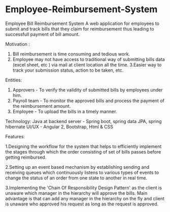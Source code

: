 # Employee-Reimbursement-System
Employee Bill Reimbursement System A web application for employees to submit and track bills that they claim for reimbursement thus leading to successfull payment of bill amount.

Motivation :
1. Bill reimbursement is time consuming and tedious work.
2. Employee may not have access to traditional way of submitting bills data (excel sheet, etc ) via mail at client location all the time.
3.Easier way to track your submission status, action to be taken, etc.

Entities:
1. Approvers - To verify the validity of submitted bills by employees under him.
2. Payroll team - To monitor the approved bills and process the payment of the reimbursement amount.
3. Employee - To upload the bills in a timely manner.

Technology: 
Java at backend server - Spring boot, spring data JPA, spring hibernate 
UI/UX - Angular 2, Bootstrap, Html & CSS

Features:

1.Designing the workflow for the system that helps to efficiently implement the stages through which the order consisting of set of bills   passes before getting reimbursed.

2.Setting up an event based mechanism by establishing sending and receiving queues which continuously listens to various types of events     to change the status of an order from one state to another in real time.

3.Implementing the 'Chain Of Responsibility Design Pattern' as the client is unaware which manager in the hierarchy will approve the         bills. Main advantage is that can add any manager in the hierarchy on the fly and client is unaware who approved his request as long as   the request is approved.
